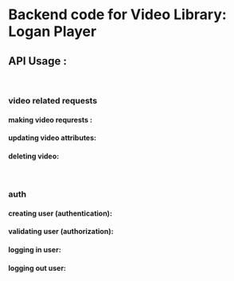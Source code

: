# Backend code for Video Library: Logan Player

## API Usage :

<br />

### video related requests

#### making video requrests : 
#### updating video attributes:
#### deleting video: 

<br />

### auth

#### creating user (authentication):
#### validating user (authorization):
#### logging in user: 
#### logging out user: 

<br />
